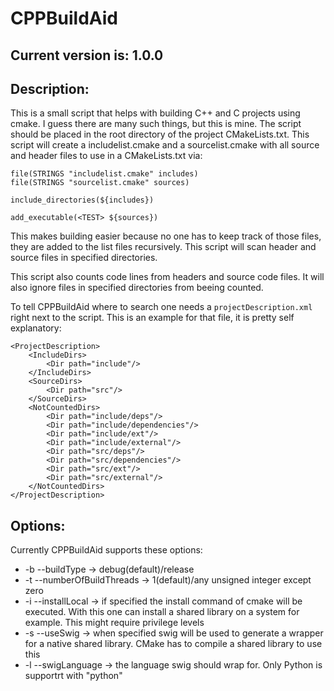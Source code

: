 # CPPBuildAid

## Current version is: 1.0.0

## Description:
This is a small script that helps with building C++ and C projects using cmake. I guess there are many such things, but this is mine. The script should be placed in the root directory of the project CMakeLists.txt. This script will create a includelist.cmake and a sourcelist.cmake with all source and header files to use in a CMakeLists.txt via:

```
file(STRINGS "includelist.cmake" includes)
file(STRINGS "sourcelist.cmake" sources)

include_directories(${includes})

add_executable(<TEST> ${sources})
```

This makes building easier because no one has to keep track of those files, they are added to the list files recursively.
This script will scan header and source files in specified directories.

This script also counts code lines from headers and source code files. It will also ignore files in specified directories from beeing counted.

To tell CPPBuildAid where to search one needs a ```projectDescription.xml``` right next to the script. This is an example for that file, it is pretty self explanatory:

```
<ProjectDescription>
    <IncludeDirs>
        <Dir path="include"/>
    </IncludeDirs>
    <SourceDirs>
        <Dir path="src"/>
    </SourceDirs>
    <NotCountedDirs>
        <Dir path="include/deps"/>
        <Dir path="include/dependencies"/>
        <Dir path="include/ext"/>
        <Dir path="include/external"/>
        <Dir path="src/deps"/>
        <Dir path="src/dependencies"/>
        <Dir path="src/ext"/>
        <Dir path="src/external"/>
    </NotCountedDirs>
</ProjectDescription>
```

## Options:
Currently CPPBuildAid supports these options:
* -b --buildType -> debug(default)/release
* -t --numberOfBuildThreads -> 1(default)/any unsigned integer except zero
* -i --installLocal -> if specified the install command of cmake will be executed. With this one can install a shared library on a system for example. This might require privilege levels
* -s --useSwig -> when specified swig will be used to generate a wrapper for a native shared library. CMake has to compile a shared library to use this
* -l --swigLanguage -> the language swig should wrap for. Only Python is supportrt with "python"
